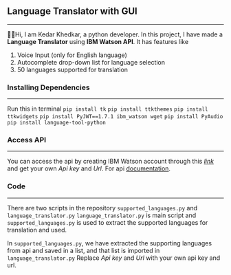 ## Language Translator with GUI
******
🙋‍♂️Hi, I am Kedar Khedkar, a python developer.
In this project, I have made a **Language Translator** using **IBM Watson API**.
It has features like
1. Voice Input (only for English language)
2. Autocomplete drop-down list for language selection
3. 50 languages supported for translation

### Installing Dependencies
*********
Run this in terminal
`pip install tk`
`pip install ttkthemes`
`pip install ttkwidgets`
`pip install PyJWT==1.7.1 ibm_watson wget`
`pip install PyAudio`
`pip install language-tool-python`

### Access API
***********
You can access the api by creating IBM Watson account through this *[link](https://ibm.co/3vMLNJQ)* and get your own *Api key* and *Url*.
For api [documentation](https://cloud.ibm.com/apidocs/language-translator?code=python#translate).

### Code
**********
There are two scripts in the repository `supported_languages.py` and `language_translator.py`
`language_translator.py` is main script and `supported_languages.py` is used to extract the supported languages for translation and used.

In `supported_languages.py`, we have extracted the supporting languages from api and saved in a list, and that list is imported in `language_translator.py`
Replace *Api key* and *Url* with your own api key and url.


